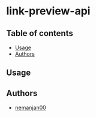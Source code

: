 # link-preview-api

## Table of contents

<!-- vim-markdown-toc GFM -->

* [Usage](#usage)
* [Authors](#authors)

<!-- vim-markdown-toc -->

## Usage

## Authors

* [nemanjan00](https://github.com/nemanjan00)

